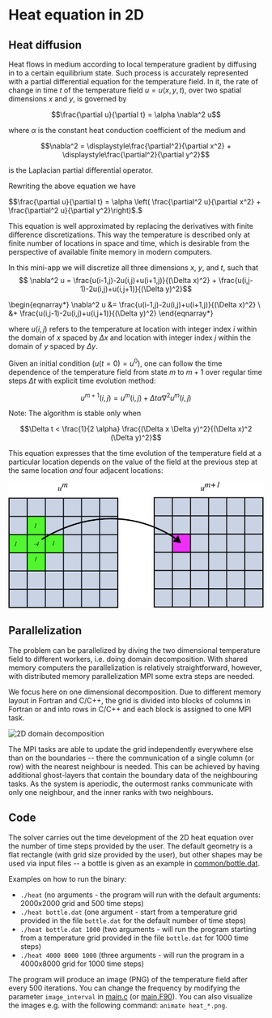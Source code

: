 <!-- Adapted from material by ENCCS -->

# Heat equation in 2D

## Heat diffusion

Heat flows in medium according to local temperature gradient by diffusing in to
a certain equilibrium state. Such process is accurately represented with a
partial differential equation for the temperature field. In it, the
rate of change in time $t$ of the temperature field $u=u(x,y,t)$, over two
spatial dimensions $x$ and $y$, is governed by 

$$\frac{\partial u}{\partial t} = \alpha \nabla^2 u$$

where $\alpha$ is the constant heat conduction coefficient of the medium and 

$$\nabla^2 = \displaystyle\frac{\partial^2}{\partial x^2} + \displaystyle\frac{\partial^2}{\partial y^2}$$

is the Laplacian partial differential operator.

Rewriting the above equation we have
   
$$\frac{\partial u}{\partial t} = \alpha \left( \frac{\partial^2 u}{\partial x^2} + \frac{\partial^2 u}{\partial y^2}\right)$.$

This equation is well approximated by replacing the derivatives with finite
difference discretizations. This way the temperature is described only at finite
number of locations in space and time, which is desirable from the perspective of
available finite memory in modern computers.

In this mini-app we will discretize all three dimensions $x$, $y$, and
$t$, such that 
$$ \nabla^2 u  = \frac{u(i-1,j)-2u(i,j)+u(i+1,j)}{(\Delta x)^2}  + \frac{u(i,j-1)-2u(i,j)+u(i,j+1)}{(\Delta y)^2}$$


\begin{eqnarray*}
\nabla^2 u  &= \frac{u(i-1,j)-2u(i,j)+u(i+1,j)}{(\Delta x)^2} \\
 &+ \frac{u(i,j-1)-2u(i,j)+u(i,j+1)}{(\Delta y)^2}
\end{eqnarray*}

where $u(i,j)$ refers to the temperature at location with
integer index $i$ within the domain of $x$ spaced by $\Delta x$ and location
with integer index $j$ within the domain of $y$ spaced by $\Delta y$.

Given an initial condition ($u(t=0) = u^0$), one can follow the time
dependence of the temperature field from state $m$ to $m+1$ over
regular time steps $\Delta t$ with explicit 
time evolution method:

$$u^{m+1}(i,j) = u^m(i,j) + \Delta t \alpha \nabla^2 u^m(i,j)$$

Note: The algorithm is stable only when

$$\Delta t < \frac{1}{2 \alpha} \frac{(\Delta x \Delta y)^2}{(\Delta x)^2 (\Delta y)^2}$$

This equation expresses that the time evolution of the temperature
field at a particular location depends on the value of the field at
the previous step at the same location *and* four adjacent locations:

![Heat distribution is updated from 5 cell indices (green) to the center of the cells (purple). Each cell in the grid corresponds to a $(i,j)$ -combination.](img/stencil.png)

## Parallelization

The problem can be parallelized by diving the two dimensional
temperature field to different workers, i.e. doing domain
decomposition. With shared memory computers the parallelization is
relatively straightforward, however, with distributed memory
parallelization MPI some extra steps are needed.

We focus here on one dimensional decomposition. Due to different
memory layout in Fortran and C/C++, the grid is divided into blocks of columns
in Fortran or and into rows in C/C++ and each block is assigned to one
MPI task.

![2D domain decomposition](img/domain-decomposition.svg)

The MPI tasks are able to update the grid independently everywhere else than
on the boundaries -- there the communication of a single column (or row) with
the nearest neighbour is needed. This can be achieved by having additional
ghost-layers that contain the boundary data of the neighbouring tasks. As the
system is aperiodic, the outermost ranks communicate with only one neighbour,
and the inner ranks with two neighbours.


## Code

The solver carries out the time development of the 2D heat equation over the
number of time steps provided by the user. The default geometry is a flat
rectangle (with grid size provided by the user), but other shapes may be used
via input files -- a bottle is given as an example in
[common/bottle.dat](common/bottle.dat).

Examples on how to run the binary:
- `./heat`  (no arguments - the program will run with the default arguments:
             2000x2000 grid and 500 time steps)
- `./heat bottle.dat` (one argument - start from a temperature grid provided
                       in the file `bottle.dat` for the default number of time
                       steps)
- `./heat bottle.dat 1000` (two arguments - will run the program starting from
                            a temperature grid provided in the file
                            `bottle.dat` for 1000 time steps)
- `./heat 4000 8000 1000` (three arguments - will run the program in a
                           4000x8000 grid for 1000 time steps)

The program will produce an image (PNG) of the temperature field after every
500 iterations. You can change the frequency by modifying the parameter
`image_interval` in [main.c](cpp/main.cpp) (or [main.F90](fortran/main.F90)).
You can also visualize the images e.g. with the following command:
`animate heat_*.png`.

